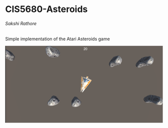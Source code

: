 # CIS5680-Asteroids
###### Sakshi Rathore

Simple implementation of the Atari Asteroids game

![Screenshot](./ScreenShot2.png)
